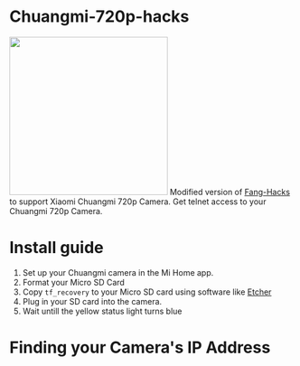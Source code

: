 # Chuangmi-720p-hacks
<img width="280" src="https://i.imgur.com/K5dGNPg.jpg">
Modified version of <a href="https://github.com/jymbob/fang-hacks">Fang-Hacks</a> to support Xiaomi Chuangmi 720p Camera.
Get telnet access to your Chuangmi 720p Camera.
<h1>Install guide</h1>
<ol>
  <li>Set up your Chuangmi camera in the Mi Home app.</a>
  <li>Format your Micro SD Card
  <li>Copy <code>tf_recovery</code> to your Micro SD card using software like <a href="etcher.io">Etcher</a>
  <li>Plug in your SD card into the camera.
  <li>Wait untill the yellow status light turns blue
</ol>

<div id="ip-address-find">
  <h1>Finding your Camera's IP Address</h1>
  <ol>
  </ol>
</div>
